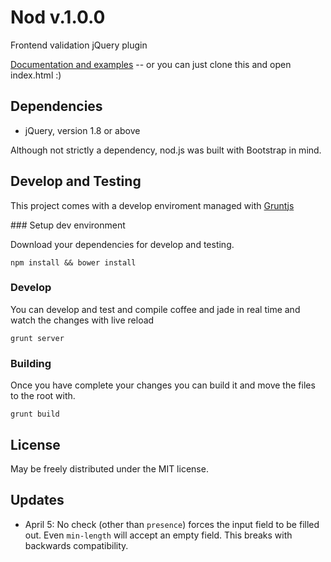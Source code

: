 Nod v.1.0.0
===========

Frontend validation jQuery plugin

[Documentation and examples](http://casperin.github.com/nod "nod") -- or you can
just clone this and open index.html :)


Dependencies
------------

* jQuery, version 1.8 or above

Although not strictly a dependency, nod.js was built with Bootstrap in mind.

Develop and Testing
-------------------

This project comes with a develop enviroment managed with
[Gruntjs](http://gruntjs.com)

### Setup dev environment

Download your dependencies for develop and testing.

    npm install && bower install

### Develop

You can develop and test and compile coffee and jade in real time and watch the
changes with live reload

    grunt server

### Building

Once you have complete your changes you can build it and move the files to the
root with.

    grunt build


License
-------

May be freely distributed under the MIT license.


Updates
-------

* April 5: No check (other than `presence`) forces the input field to be filled
out. Even `min-length` will accept an empty field. This breaks with backwards
compatibility.
